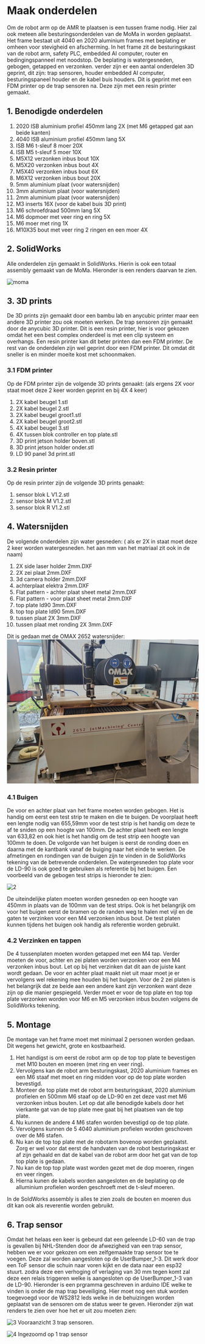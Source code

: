# Maak onderdelen
Om de robot arm op de AMR te plaatsen is een tussen frame nodig. Hier zal ook meteen alle besturingsonderdelen van de MoMa in worden geplaatst. Het frame bestaat uit 4040 en 2020 aluminium frames met beplating er omheen voor stevigheid en afscherming. In het frame zit de besturingskast van de robot arm, safety PLC, embedded AI computer, router en bedingingspanneel met noodstop. De beplating is watergesneden, gebogen, getapped en verzonken. verder zijn er een aantal onderdelen 3D geprint, dit zijn: trap sensoren, houder embedded AI computer, besturingspaneel houder en de kabel buis houders. Dit is geprint met een FDM printer op de trap sensoren na. Deze zijn met een resin printer gemaakt.

## 1. Benodigde onderdelen
1. 2020 ISB aluminium profiel 450mm lang 2X (met M6 getapped gat aan beide kanten)
2. 4040 ISB aluminium profiel 450mm lang 5X
3. ISB M6 t-sleuf 8 moer 20X
4. ISB M5 t-sleuf 5 moer 10X
5. M5X12 verzonken inbus bout 10X
6. M5X20 verzonken inbus bout 4X
7. M5X40 verzonken inbus bout 6X
8. M6X12 verzonken inbus bout 20X
9. 5mm aluminium plaat (voor watersnijden)
10. 3mm aluminium plaat (voor watersnijden)
11. 2mm aluminium plaat (voor watersnijden)
12. M3 inserts 16X (voor de kabel buis 3D print)
13. M6 schroefdraad 500mm lang 5X
14. M6 dopmoer met veer ring en ring 5X
15. M6 moer met ring 1X
16. M10X35 bout met veer ring 2 ringen en een moer 4X


## 2. SolidWorks
Alle onderdelen zijn gemaakt in SolidWorks. Hierin is ook een totaal assembly gemaakt van de MoMa. Hieronder is een renders daarvan te zien.

![moma](../images/moma-koffiemachine.jpg)

## 3. 3D prints
De 3D prints zijn gemaakt door een bambu lab en anycubic printer maar een andere 3D printer zou ook moeten werken. De trap sensoren zijn gemaakt door de anycubic 3D printer. Dit is een resin printer, hier is voor gekozen omdat het een best complex onderdeel is met een clip systeem en overhangs. Een resin printer kan dit beter printen dan een FDM printer. De rest van de onderdelen zijn wel geprint door een FDM printer. Dit omdat dit sneller is en minder moeite kost met schoonmaken.


### 3.1 FDM printer
Op de FDM printer zijn de volgende 3D prints genaakt: (als ergens 2X voor staat moet deze 2 keer worden geprint en bij 4X 4 keer)
1. 2X kabel beugel 1.stl
2. 2X kabel beugel 2.stl
3. 2X kabel beugel groot1.stl
4. 2X kabel beugel groot2.stl
5. 4X kabel beugel 3.stl
6. 4X tussen blok controller en top plate.stl
7. 3D print jetson holder boven.stl
8. 3D print jetson holder onder.stl
9. LD 90 panel 3d print.stl


### 3.2 Resin printer
Op de resin printer zijn de volgende 3D prints genaakt:
1. sensor blok L V1.2.stl
2. sensor blok M V1.2.stl
3. sensor blok R V1.2.stl


## 4. Watersnijden
De volgende onderdelen zijn water gesneden: ( als er 2X in staat moet deze 2 keer worden watergesneden. het aan mm van het matriaal zit ook in de naam)
1. 2X side laser holder 2mm.DXF
2. 2X zei plaat 2mm.DXF
3. 3d camera holder 2mm.DXF
4. achterplaat elektra 2mm.DXF
5. Flat pattern - achter plaat sheet metal 2mm.DXF
6. Flat pattern - voor plaat sheet metal 2mm.DXF
7. top plate ld90 3mm.DXF
8. top top plate ld90 5mm.DXF
9. tussen plaat 2X 3mm.DXF
10. tussen plaat met ronding 2X 3mm.DXF


Dit is gedaan met de OMAX 2652 watersnijder:
![1](../images/watersnijder.jpg)

### 4.1 Buigen
De voor en achter plaat van het frame moeten worden gebogen. Het is handig om eerst een test strip te maken en die te buigen. De voorplaat heeft een lengte nodig van 655,59mm voor de test strip is het handig om deze te af te sniden op een hoogte van 100mm. De achter plaat heeft een lengte van 633,82 en ook hiet is het handig om de test strip een hoogte van 100mm te doen. De volgorde van het buigen is eerst de ronding doen en daarna met de kantbank vanaf de buiging naar het einde te werken. De afmetingen en rondingen van de buigen zijn te vinden in de SolidWorks tekening van de betrevende onderdelen. De watergesneden top plate voor de LD-90 is ook goed te gebruiken als referentie bij het buigen. Een voorbeeld van de gebogen test strips is hieronder te zien:


![2](../images/test-buigen.jpg)


De uiteindelijke platen moeten worden gesneden op een hoogte van 450mm in plaats van de 100mm van de test strips. Ook is het belangrijk om voor het buigen eerst de bramen op de randen weg te halen met vijl en de gaten te verzinken voor een M4 verzonken inbus bout. De test platen kunnen tijdens het buigen ook handig als referentie worden gebruikt.

### 4.2 Verzinken en tappen
De 4 tussenplaten moeten worden getapped met een M4 tap. Verder moeten de voor, achter en zei platen worden verzonken voor een M4 verzonken inbus bout. Let op bij het verzinken dat dit aan de juiste kant wordt gedaan. De voor en achter plaat maakt niet uit maar moet je er vervolgens wel rekening mee houden bij het buigen. Voor de 2 zei platen is het belangrijk dat ze beide aan een andere kant zijn verzonken want deze zijn op die manier gespiegeld. Verder moet er voor de top plate en top top plate verzonken worden voor M6 en M5 verzonken inbus bouten volgens de SolidWorks tekening.

## 5. Montage 
De montage van het frame moet met minimaal 2 personen worden gedaan. Dit wegens het gewicht, grote en kostbaarheid.

1. Het handigst is om eerst de robot arm op de top top plate te bevestigen met M10 bouten en moeren (met ring en veer ring). 
2. Vervolgens kan de robot arm besturingskast, 2020 aluminium frames en een M6 staaf met moet en ring midden voor op de top plate worden bevestigd. 
3. Monteer de top plate met de robot arm besturingskast, 2020 aluminium profielen en 500mm M6 staaf op de LD-90 en zet deze vast met M6 verzonken inbus bouten. Let op dat alle benodigde kabels door het vierkante gat van de top plate mee gaat bij het plaatsen van de top plate. 
4. Nu kunnen de andere 4 M6 stafen worden bevestigd op de top plate. 
5. Vervolgens kunnen de 5 4040 aluminium profielen worden geschoven over de M6 stafen. 
6. Nu kan de top top plate met de robotarm bovenop worden geplaatst. Zorg er wel voor dat eerst de handvaten van de robot besturingskast er af zijn gehaald en dat de kabel van de robot arm door het gat van de top top plate is gedaan. 
7. Nu kan de top top plate wast worden gezet met de dop moeren, ringen en veer ringen. 
8. Hierna kunen de kabels worden aangesloten en de beplating op de alluminium profielen worden geschroeft met de t-sleuf moeren.

In de SoldWorks assembly is alles te zien zoals de bouten en moeren dus dit kan ook als reverentie worden gebruikt.

## 6. Trap sensor
Omdat het helaas een keer is gebeurd dat een geleende LD-60 van de trap is gevallen bij NHL-Stenden door de afwezigheid van een trap sensor, hebben we er voor gekozen om een zelfgemaakte trap sensor toe te voegen. Deze zal worden aangesloten op de UserBumper_1-3. Dit werk door een ToF sensor die schuin naar voren kijkt en de data naar een esp32 stuurt. zodra deze een verhoging of verlaging van 30 mm tegen komt zal deze een relais triggeren welke is aangesloten op de UserBumper_1-3 van de LD-90. Hieronder is een prgramma geschreven in arduino IDE welke te vinden is onder de map trap beveiliging. Hier moet nog een stuk worden toegevoegd voor de WS2812 leds welke in de behuizingen worden geplaatst van de sensoren om de status weer te geven. Hieronder zijn wat renders te zien over hoe het er uit zou moeten zien:

![3](../images/trap-sensor-voorkant.jpg)
Vooraanzicht 3 trap sensoren.

![4](../images/test-buigen.jpg)
Ingezoomd op 1 trap sensor